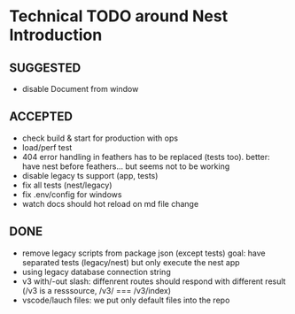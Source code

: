 # Technical TODO around Nest Introduction

## SUGGESTED

- disable Document from window

## ACCEPTED

- check build & start for production with ops
- load/perf test
- 404 error handling in feathers has to be replaced (tests too). better: have nest before feathers... but seems not to be working
- disable legacy ts support (app, tests)
- fix all tests (nest/legacy)
- fix .env/config for windows
- watch docs should hot reload on md file change

## DONE

- remove legacy scripts from package json (except tests) goal: have separated tests (legacy/nest) but only execute the nest app
- using legacy database connection string
- v3 with/-out slash: diffenrent routes should respond with different result (/v3 is a resssource, /v3/ === /v3/index)
- vscode/lauch files: we put only default files into the repo
